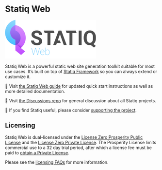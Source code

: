 # Statiq Web

![Logo](logo.png)

Statiq Web is a powerful static web site generation toolkit suitable for most use cases. It’s built on top of [Statiq Framework](https://statiq.dev/framework) so you can always extend or customize it.

📖 Visit [the Statiq Web guide](https://statiq.dev/web) for updated quick start instructions as well as more detailed documentation.

💬 Visit [the Discussions repo](https://github.com/statiqdev/Discussions/discussions) for general discussion about all Statiq projects.

💙 If you find Statiq useful, please consider [supporting the project](https://www.statiq.dev/support/).

## Licensing

Statiq Web is dual-licensed under the [License Zero Prosperity Public License](https://licensezero.com/licenses/prosperity) and the [License Zero Private License](https://licensezero.com/licenses/private). The Prosperity License limits commercial use to a 32 day trial period, after which a license fee must be paid to [obtain a Private License](https://www.statiq.dev/support/).

Please see the [licensing FAQs](LICENSE-FAQ.md) for more information.